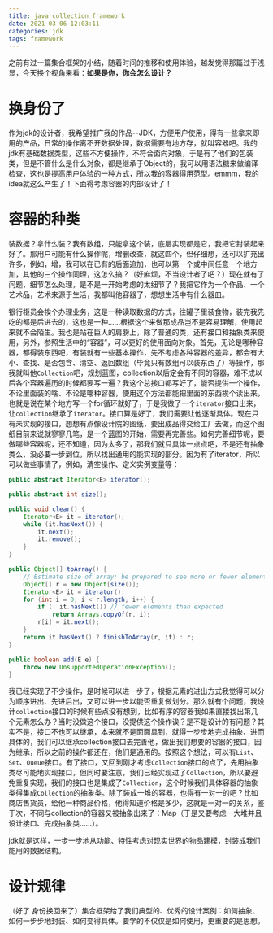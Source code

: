 ```yaml
---
title: java collection framework
date: 2021-03-06 12:03:11
categories: jdk
tags: framework
---
```


之前有过一篇集合框架的小结，随着时间的推移和使用体验，越发觉得那篇过于浅显，今天换个视角来看：**如果是你，你会怎么设计？**

<!-- import -->

<!-- toc -->

# 换身份了

​		作为jdk的设计者，我希望推广我的作品--JDK，方便用户使用，得有一些拿来即用的产品，日常的操作离不开数据处理，数据需要有地方存，就叫容器吧。我的jdk有基础数据类型，这些不方便操作，不符合面向对象，于是有了他们的包装类，但是不管什么是什么对象，都是继承于Object的，我可以用语法糖来做编译检查，这也是提高用户体验的一种方式，所以我的容器得用范型。emmm，我的idea就这么产生了！下面得考虑容器的内部设计了！

# 容器的种类

​		装数据？拿什么装？我有数组，只能拿这个装，底层实现都是它，我把它封装起来好了。那用户可能有什么操作呢，增删改查，就这四个，但仔细想，还可以扩充出许多，例如，增，我可以在已有的后面追加，也可以第一个或中间任意一个地方加，其他的三个操作同理，这怎么搞？（好麻烦，不当设计者了吧？）现在就有了问题，细节怎么处理，是不是一开始考虑的太细节了？我把它作为一个作品、一个艺术品，艺术来源于生活，我都叫他容器了，想想生活中有什么器皿。

​		银行柜员会挨个办理业务，这是一种读取数据的方式，往罐子里装食物，装完我先吃的都是后进去的，这也是一种……根据这个来做那成品岂不是容易理解，使用起来就不会陌生。我也是站在巨人的肩膀上，除了普通的类，还有接口和抽象类来使用，另外，参照生活中的“容器”，可以更好的使用面向对象。首先，无论是哪种容器，都得装东西吧，有装就有一些基本操作，先不考虑各种容器的差异，都会有大小、查找、是否包含、清空、返回数组（毕竟只有数组可以装东西了）等操作，那我就叫他`Collection`吧，规划蓝图，collection以后定会有不同的容器，难不成以后各个容器遍历的时候都要写一遍？我这个总接口都写好了，能否提供一个操作，不论里面装的啥、不论是哪种容器，使用这个方法都能把里面的东西挨个读出来，也就是说在某个地方写一个for循环就好了，于是我做了一个`iterator`接口出来，让`collection`继承了`iterator`。接口算是好了，我们需要让他逐渐具体。现在只有未实现的接口，想想有点像设计院的图纸，要出成品得交给工厂去做，而这个图纸目前来说就寥寥几笔，是一个蓝图的开始，需要再完善些。如何完善细节呢，要做哪些容器呢，还不知道，因为太多了，那我们就只具体一点点吧，不是还有抽象类么，没必要一步到位，所以找出通用的能实现的部分。因为有了iterator，所以可以做些事情了，例如，清空操作、定义实例变量等：

```java
public abstract Iterator<E> iterator();

public abstract int size();

public void clear() {
    Iterator<E> it = iterator();
    while (it.hasNext()) {
        it.next();
        it.remove();
    }
}

public Object[] toArray() {
    // Estimate size of array; be prepared to see more or fewer elements
    Object[] r = new Object[size()];
    Iterator<E> it = iterator();
    for (int i = 0; i < r.length; i++) {
        if (! it.hasNext()) // fewer elements than expected
            return Arrays.copyOf(r, i);
        r[i] = it.next();
    }
    return it.hasNext() ? finishToArray(r, it) : r;
}

public boolean add(E e) {
    throw new UnsupportedOperationException();
}
```

我已经实现了不少操作，是时候可以进一步了，根据元素的进出方式我觉得可以分为顺序进出、先进后出，又可以进一步以能否重复做划分。那么就有个问题，我设计`collection`接口的时候有些点没有想到，比如有序的容器我如果直接找出第几个元素怎么办？当时没做这个接口，没提供这个操作诶？是不是设计的有问题？其实不是，接口不也可以继承，本来就不是面面具到，就得一步步地完成抽象、进而具体的，我们可以继承collection接口去完善他，做出我们想要的容器的接口，因为继承，所以之前的操作都还在，他们是通用的。按照这个想法，可以有`List`、`Set`、`Queue`接口。有了接口，又回到刚才考虑`Collection`接口的点了，先用抽象类尽可能地实现接口，但同时要注意，我们已经实现过了`Collection`，所以要避免重复实现，我们的接口也是集成了`Collection`，这个时候我们具体容器的抽象类得集成`Collection`的抽象类。除了装成一堆的容器，也得有一对一的吧？比如商店售货员，给他一种商品价格，他得知道价格是多少，这就是一对一的关系，鉴于次，不同与collection的容器又被抽象出来了：Map（于是又要考虑一大堆并且设计接口、完成抽象类……）。

jdk就是这样，一步一步地从功能、特性考虑对现实世界的物品建模，封装成我们能用的数据结构。

# 设计规律

（好了 身份换回来了）集合框架给了我们典型的、优秀的设计案例：如何抽象、如何一步步地封装、如何变得具体。要学的不仅仅是如何使用，更重要的是思想。

